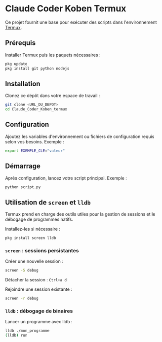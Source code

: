 # Claude Coder Koben Termux

Ce projet fournit une base pour exécuter des scripts dans l'environnement [Termux](https://termux.dev).

## Prérequis

Installer Termux puis les paquets nécessaires :

```bash
pkg update
pkg install git python nodejs
```

## Installation

Clonez ce dépôt dans votre espace de travail :

```bash
git clone <URL_DU_DEPOT>
cd Claude_Coder_Koben_termux
```

## Configuration

Ajoutez les variables d'environnement ou fichiers de configuration requis selon vos besoins. Exemple :

```bash
export EXEMPLE_CLE="valeur"
```

## Démarrage

Après configuration, lancez votre script principal. Exemple :

```bash
python script.py
```

## Utilisation de `screen` et `lldb`

Termux prend en charge des outils utiles pour la gestion de sessions et le débogage de programmes natifs.

Installez-les si nécessaire :

```bash
pkg install screen lldb
```

### `screen` : sessions persistantes

Créer une nouvelle session :

```bash
screen -S debug
```

Détacher la session : `Ctrl+a d`

Rejoindre une session existante :

```bash
screen -r debug
```

### `lldb` : débogage de binaires

Lancer un programme avec lldb :

```bash
lldb ./mon_programme
(lldb) run
```


